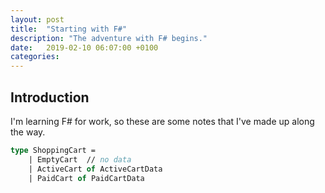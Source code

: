 ```yaml
---
layout: post
title:  "Starting with F#"
description: "The adventure with F# begins."
date:   2019-02-10 06:07:00 +0100
categories: 
---
```

## Introduction

I'm learning F# for work, so these are some notes that I've made up along the way.

``` fsharp
type ShoppingCart =
    | EmptyCart  // no data
    | ActiveCart of ActiveCartData
    | PaidCart of PaidCartData
```